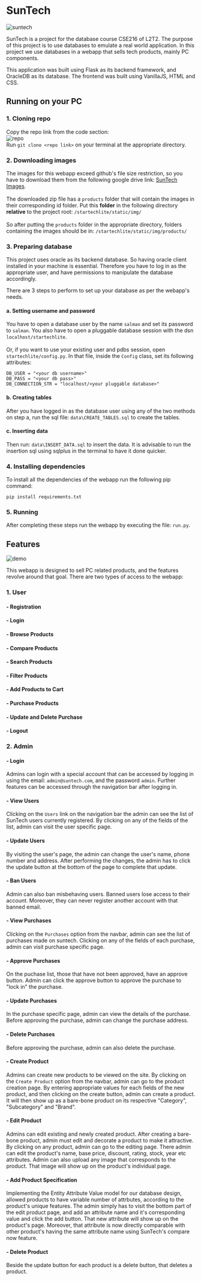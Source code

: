 # SunTech
![suntech](https://github.com/salkhon/suntech/blob/master/startechlite/static/img/suntech.png)

SunTech is a project for the database course CSE216 of L2T2. The purpose of this project is to use databases to emulate a real world application. In this project we use databases in a webapp that sells tech products, mainly PC components.

This application was built using Flask as its backend framework, and OracleDB as its database. The frontend was built using VanillaJS, HTML and CSS. 

## Running on your PC

### 1. Cloning repo
Copy the repo link from the code section:\
![repo](/startechlite/static/img/clone.png)
\
Run `git clone <repo link>` on your terminal at the appropriate directory.

### 2. Downloading images
The images for this webapp exceed github's file size restriction, so you have to download them from the following google drive link:
[SunTech Images](https://drive.google.com/drive/folders/1ylIfzFwLTN_I4FaABZy-cSjWWhtA63sF?usp=sharing).\
\
The downloaded zip file has a `products` folder that will contain the images in their corresponding id folder. Put this **folder** in the following directory **relative** to the project root:
`/startechlite/static/img/`\
\
So after putting the `products` folder in the appropriate directory, folders containing the images should be in:
`/startechlite/static/img/products/`

### 3. Preparing database
This project uses oracle as its backend database. So having oracle client installed in your machine is essential. Therefore you have to log in as the appropriate user, and have permissions to manipulate the database accordingly.

There are 3 steps to perform to set up your database as per the webapp's needs. 
#### a. Setting username and password
You have to open a database user by the name `salman` and set its password to `salman`. You also have to open a pluggable database session with the dsn `localhost/startechlite`.\
\
Or, if you want to use your existing user and pdbs session, open `startechlite/config.py`. In that file, inside the `Config` class, set its following attributes:
```
DB_USER = "<your db username>"
DB_PASS = "<your db pass>"
DB_CONNECTION_STR = "localhost/<your pluggable database>"
```
#### b. Creating tables
After you have logged in as the database user using any of the two methods on step a, run the sql file: `data\CREATE_TABLES.sql` to create the tables. 
#### c. Inserting data
Then run: `data\INSERT_DATA.sql` to insert the data. It is advisable to run the insertion sql using sqlplus in the terminal to have it done quicker. 
### 4. Installing dependencies
To install all the dependencies of the webapp run the following pip command:
```
pip install requirements.txt
```
### 5. Running
After completing these steps run the webapp by executing the file: `run.py`. 

## Features
![demo](https://github.com/salkhon/suntech/blob/master/startechlite/static/img/demo.png)

This webapp is designed to sell PC related products, and the features revolve around that goal. There are two types of access to the webapp:
### 1. User 
#### - Registration
#### - Login
#### - Browse Products
#### - Compare Products
#### - Search Products
#### - Filter Products
#### - Add Products to Cart
#### - Purchase Products
#### - Update and Delete Purchase
#### - Logout

### 2. Admin
#### - Login
Admins can login with a special account that can be accessed by logging in using the email: `admin@suntech.com`, and the password `admin`. Further features can be accessed through the navigation bar after logging in. 
#### - View Users
Clicking on the `Users` link on the navigation bar the admin can see the list of SunTech users currently registered. By clicking on any of the fields of the list, admin can visit the user specific page. 
#### - Update Users
By visiting the user's page, the admin can change the user's name, phone number and address. After performing the changes, the admin has to click the update button at the bottom of the page to complete that update. 
#### - Ban Users
Admin can also ban misbehaving users. Banned users lose access to their account. Moreover, they can never register another account with that banned email. 
#### - View Purchases
Clicking on the `Purchases` option from the navbar, admin can see the list of purchases made on suntech. Clicking on any of the fields of each purchase, admin can visit purchase specific page. 
#### - Approve Purchases
On the puchase list, those that have not been approved, have an approve button. Admin can click the approve button to approve the purchase to "lock in" the purchase. 
#### - Update Purchases
In the purchase specific page, admin can view the details of the purchase. Before approving the purchase, admin can change the purchase address. 
#### - Delete Purchases
Before approving the purchase, admin can also delete the purchase. 
#### - Create Product
Admins can create new products to be viewed on the site. By clicking on the `Create Product` option from the navbar, admin can go to the product creation page. By entering appropriate values for each fields of the new product, and then clicking on the create button, admin can create a product. It will then show up as a bare-bone product on its respective "Category", "Subcategory" and "Brand".
#### - Edit Product
Admins can edit existing and newly created product. After creating a bare-bone product, admin must edit and decorate a product to make it attractive. By clicking on any product, admin can go to the editing page. There admin can edit the product's name, base price, discount, rating, stock, year etc attributes. Admin can also upload any image that corresponds to the product. That image will show up on the product's individual page. 
#### - Add Product Specification
Implementing the Entity Attribute Value model for our database design, allowed products to have variable number of attrbutes, according to the product's unique features. The admin simply has to visit the bottom part of the edit product page, and add an attribute name and it's corresponding value and click the add button. That new attribute will show up on the product's page. Moreover, that attribute is now directly comparable with other product's having the same attribute name using SunTech's compare now feature. 
#### - Delete Product
Beside the update button for each product is a delete button, that deletes a product. 